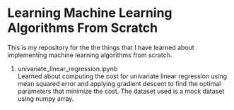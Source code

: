 # Learning Machine Learning Algorithms From Scratch

This is my repository for the the things that I have learned about implementing machine learning algorithms from scratch.

1. univariate_linear_regression.ipynb<br />
Learned about computing the cost for univariate linear regression using mean squared error and applying gradient descent to find the optimal parameters that minimize the cost. The dataset used is a mock dataset using numpy array.
